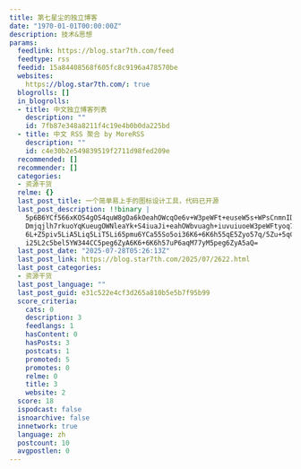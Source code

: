 ```yaml
---
title: 第七星尘的独立博客
date: "1970-01-01T00:00:00Z"
description: 技术&思想
params:
  feedlink: https://blog.star7th.com/feed
  feedtype: rss
  feedid: 15a84408568f605fc8c9196a478570be
  websites:
    https://blog.star7th.com/: true
  blogrolls: []
  in_blogrolls:
  - title: 中文独立博客列表
    description: ""
    id: 7fb87e348a8211f4c19e4b0b0da225bd
  - title: 中文 RSS 聚合 by MoreRSS
    description: ""
    id: c4e30b2e549839519f2711d98fed209e
  recommended: []
  recommender: []
  categories:
  - 资源干货
  relme: {}
  last_post_title: 一个简单易上手的图标设计工具，代码已开源
  last_post_description: !!binary |
    5p6B6YCf566xKOS4gOS4quW8gOa6kOeahOWcqOe6v+W3peWFt+euseW5s+WPsCnmnIDmlr
    Dmjqjlh7rkuoYqKueugOWNleaYk+S4iuaJi+eahOWbvuagh+iuvuiuoeW3peWFtyoq77yM
    6L+Z5piv5LiA5Liq5LiT5Li65pmu6YCa55So5oi36K6+6K6h55qE5Zyo57q/5Zu+5qCH5Y
    i25L2c5bel5YW344CC5peg6ZyA6K6+6K6h57uP6aqM77yM5peg6ZyA5aQ=
  last_post_date: "2025-07-28T05:26:13Z"
  last_post_link: https://blog.star7th.com/2025/07/2622.html
  last_post_categories:
  - 资源干货
  last_post_language: ""
  last_post_guid: e31c522e4cf3d265a810b5e5b7f95b99
  score_criteria:
    cats: 0
    description: 3
    feedlangs: 1
    hasContent: 0
    hasPosts: 3
    postcats: 1
    promoted: 5
    promotes: 0
    relme: 0
    title: 3
    website: 2
  score: 18
  ispodcast: false
  isnoarchive: false
  innetwork: true
  language: zh
  postcount: 10
  avgpostlen: 0
---
```

